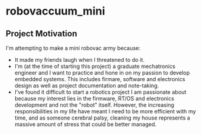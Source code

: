 # robovaccuum_mini
## Project Motivation
I'm attempting to make a mini robovac army because:
- It made my friends laugh when I threatened to do it.
- I'm (at the time of starting this project) a graduate mechatronics engineer and I want to practice and hone in on my passion to develop embedded systems. This includes firmare, software and electronics design as well as project documentation and note-taking.
- I've found it difficult to start a robotics project I am passionate about because my interest lies in the firmware, RT/OS and electronics development and not the "robot" itself. However, the increasing responsibilities in my life have meant I need to be more efficient with my time, and as someone cerebral palsy, cleaning my house represents a massive amount of stress that could be better managed.
